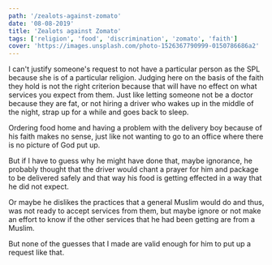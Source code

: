 ```yaml
---
path: '/zealots-against-zomato'
date: '08-08-2019'
title: 'Zealots against Zomato'
tags: ['religion', 'food', 'discrimination', 'zomato', 'faith']
cover: 'https://images.unsplash.com/photo-1526367790999-0150786686a2'
---
```


I can't justify someone's request to not have a particular person as the SPL because she is of a particular religion. Judging here on the basis of the faith they hold is not the right criterion because that will have no effect on what services you expect from them. Just like letting someone not be a doctor because they are fat, or not hiring a driver who wakes up in the middle of the night, strap up for a while and goes back to sleep.

Ordering food home and having a problem with the delivery boy because of his faith makes no sense, just like not wanting to go to an office where there is no picture of God put up.

But if I have to guess why he might have done that, maybe ignorance, he probably thought that the driver would chant a prayer for him and package to be delivered safely and that way his food is getting effected in a way that he did not expect.

Or maybe he dislikes the practices that a general Muslim would do and thus, was not ready to accept services from them, but maybe ignore or not make an effort to know if the other services that he had been getting are from a Muslim.

But none of the guesses that I made are valid enough for him to put up a request like that.

